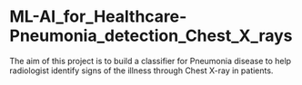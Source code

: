 # ML-AI_for_Healthcare-Pneumonia_detection_Chest_X_rays
The aim of this project is to build a classifier for Pneumonia disease to help radiologist identify signs of the illness through Chest X-ray in patients.
